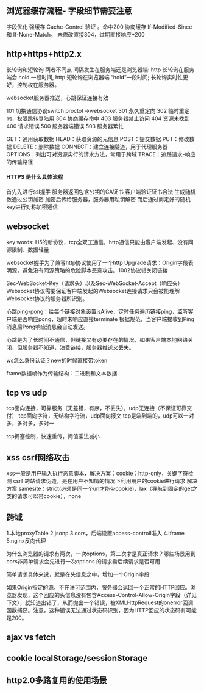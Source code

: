 ## 浏览器缓存流程- 字段细节需要注意
字段优化
强缓存 Cache-Control 验证 。命中200
协商缓存  If-Modified-Since 和 If-None-Match。 未修改直接304，过期直接响应+200


## http+https+http2.x
长轮询和短轮询
两者不同点
间隔发生在服务端还是浏览器端: http 长轮询在服务端会 hold 一段时间, http 短轮询在浏览器端 “hold”一段时间;
长轮询实时性更好，控制权在服务器。

websocket服务器推送，心跳保证连接有效

101 切换通信协议switch proctol ->websocket
301 永久重定向
302 临时重定向，权限跳转登陆用
304 协商缓存命中
403 服务器禁止访问
404 资源未找到
400 请求错误
500 服务器端错误
503 服务器繁忙

GET：通用获取数据
HEAD：获取资源的元信息
POST：提交数据
PUT：修改数据
DELETE：删除数据
CONNECT：建立连接隧道，用于代理服务器
OPTIONS：列出可对资源实行的请求方法，常用于跨域
TRACE：追踪请求-响应的传输路径

#### HTTPS 是什么具体流程

首先先进行ssl握手
服务器返回包含公钥的CA证书
客户端验证证书合法
生成随机数通过公钥加密
加密后传给服务器，服务器用私钥解密
而后通过商定好的随机key进行对称加密通信

## websocket

key words: H5的新协议，tcp全双工通信，http通信只能由客户端发起、没有同源限制、数据轻量

websocket握手为了兼容http协议使用了一个http Upgrade请求：Origin字段表明源，避免没有同源策略的危险脚本恶意攻击。1002协议错关闭链接

Sec-WebSocket-Key（请求头）以及Sec-WebSocket-Accept（响应头）
Websocket协议需要保证客户端发起的Websocket连接请求只会被能理解Websocket协议的服务器所识别。

心跳ping-pong：给每个链接对象设置isAlive，定时任务遍历链接ping，监听客户端是否响应pong，超时未响应直接terminate
根据规范，当客户端接收到Ping消息后Pong响应消息会自动发送。

心跳是为了长时间不通信，但链接又有必要存在的情况，如果客户端本地网络关闭，但服务器不知道，浪费链接，服务器推送又丢失。

ws怎么身份认证？new的时候直接带token

frame数据帧作为传输结构：二进制和文本数据

## tcp vs udp
tcp面向连接，可靠服务（无差错，有序，不丢失），udp无连接（不保证可靠交付）
tcp面向字符，无结构字符流，udp面向报文
tcp是端到端的，udp可以一对多，多对多，多对一

tcp拥塞控制，快速重传，阈值乘法减小

## xss csrf网络攻击
xss一般是用户输入执行恶意脚本，解决方案：cookie：http-only，关键字符检测
csrf 跨站请求伪造，是在用户不知情的情况下利用用户的cookie进行请求
解决方案 samesite：strict(必须是同一个url才能带cookie)，lax（导航到固定的get之类的请求可以带cookie），none

## 跨域
1.本地proxyTable
2.jsonp
3.cors，后端设置access-controll准入
4.iframe
5.nginx反向代理

为什么浏览器的请求有两次，一次options，第二次才是真正请求？哪些场景用到
cors非简单请求会先进行一次options 的请求看后续请求是否可用

简单请求具体来说，就是在头信息之中，增加一个Origin字段

如果Origin指定的源，不在许可范围内，服务器会返回一个正常的HTTP回应。浏览器发现，这个回应的头信息没有包含Access-Control-Allow-Origin字段（详见下文），就知道出错了，从而抛出一个错误，被XMLHttpRequest的onerror回调函数捕获。注意，这种错误无法通过状态码识别，因为HTTP回应的状态码有可能是200。

## ajax vs fetch

## cookie localStorage/sessionStorage 

## http2.0多路复用的使用场景